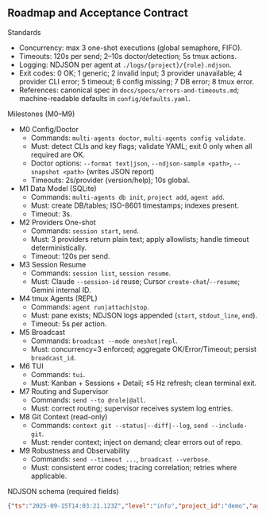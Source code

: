 ## Roadmap and Acceptance Contract

Standards
- Concurrency: max 3 one-shot executions (global semaphore, FIFO).
- Timeouts: 120s per send; 2–10s doctor/detection; 5s tmux actions.
- Logging: NDJSON per agent at `./logs/{project}/{role}.ndjson`.
- Exit codes: 0 OK; 1 generic; 2 invalid input; 3 provider unavailable; 4 provider CLI error; 5 timeout; 6 config missing; 7 DB error; 8 tmux error.
- References: canonical spec in `docs/specs/errors-and-timeouts.md`; machine-readable defaults in `config/defaults.yaml`.

Milestones (M0–M9)
- M0 Config/Doctor
  - Commands: `multi-agents doctor`, `multi-agents config validate`.
  - Must: detect CLIs and key flags; validate YAML; exit 0 only when all required are OK.
  - Doctor options: `--format text|json`, `--ndjson-sample <path>`, `--snapshot <path>` (writes JSON report)
  - Timeouts: 2s/provider (version/help); 10s global.
- M1 Data Model (SQLite)
  - Commands: `multi-agents db init`, `project add`, `agent add`.
  - Must: create DB/tables; ISO-8601 timestamps; indexes present.
  - Timeout: 3s.
- M2 Providers One-shot
  - Commands: `session start`, `send`.
  - Must: 3 providers return plain text; apply allowlists; handle timeout deterministically.
  - Timeout: 120s per send.
- M3 Session Resume
  - Commands: `session list`, `session resume`.
  - Must: Claude `--session-id` reuse; Cursor `create-chat`/`--resume`; Gemini internal ID.
- M4 tmux Agents (REPL)
  - Commands: `agent run|attach|stop`.
  - Must: pane exists; NDJSON logs appended (`start`, `stdout_line`, `end`).
  - Timeout: 5s per action.
- M5 Broadcast
  - Commands: `broadcast --mode oneshot|repl`.
  - Must: concurrency=3 enforced; aggregate OK/Error/Timeout; persist `broadcast_id`.
- M6 TUI
  - Commands: `tui`.
  - Must: Kanban + Sessions + Detail; ≤5 Hz refresh; clean terminal exit.
- M7 Routing and Supervisor
  - Commands: `send --to @role|@all`.
  - Must: correct routing; supervisor receives system log entries.
- M8 Git Context (read-only)
  - Commands: `context git --status|--diff|--log`, `send --include-git`.
  - Must: render context; inject on demand; clear errors out of repo.
- M9 Robustness and Observability
  - Commands: `send --timeout ...`, `broadcast --verbose`.
  - Must: consistent error codes; tracing correlation; retries where applicable.

NDJSON schema (required fields)
```json
{"ts":"2025-09-15T14:03:21.123Z","level":"info","project_id":"demo","agent_role":"backend","agent_id":"backend","provider":"gemini","session_id":"gemini:demo:backend:...","broadcast_id":null,"direction":"agent","event":"stdout_line","message_id":"...","text":"First response line","dur_ms":12}
```

